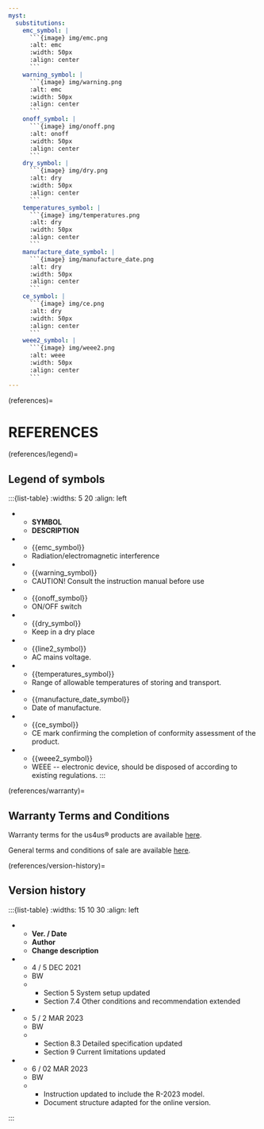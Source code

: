 ```yaml
---
myst:
  substitutions:
    emc_symbol: |
      ```{image} img/emc.png
      :alt: emc
      :width: 50px
      :align: center
      ```
    warning_symbol: |
      ```{image} img/warning.png
      :alt: emc
      :width: 50px
      :align: center
      ```
    onoff_symbol: |
      ```{image} img/onoff.png
      :alt: onoff
      :width: 50px
      :align: center
      ```
    dry_symbol: |
      ```{image} img/dry.png
      :alt: dry
      :width: 50px
      :align: center
      ```
    temperatures_symbol: |
      ```{image} img/temperatures.png
      :alt: dry
      :width: 50px
      :align: center
      ```
    manufacture_date_symbol: |
      ```{image} img/manufacture_date.png
      :alt: dry
      :width: 50px
      :align: center
      ```
    ce_symbol: |
      ```{image} img/ce.png
      :alt: dry
      :width: 50px
      :align: center
      ```
    weee2_symbol: |
      ```{image} img/weee2.png
      :alt: weee
      :width: 50px
      :align: center
      ```
---
```


(references)=
# REFERENCES

(references/legend)=
## Legend of symbols

:::{list-table}
:widths: 5 20
:align: left

* - **SYMBOL**
  - **DESCRIPTION**
* - {{emc_symbol}}
  - Radiation/electromagnetic interference 
* - {{warning_symbol}}   
  - CAUTION! Consult the instruction manual before use
* - {{onoff_symbol}}
  - ON/OFF switch
* - {{dry_symbol}} 
  - Keep in a dry place
* - {{line2_symbol}} 
  - AC mains voltage.    
* - {{temperatures_symbol}} 
  - Range of allowable temperatures of storing and transport. 
* - {{manufacture_date_symbol}}
  - Date of manufacture.
* - {{ce_symbol}} 
  - CE mark confirming the completion of conformity assessment of the product.
* - {{weee2_symbol}}  
  - WEEE -- electronic device, should be disposed of according to existing regulations.
:::

(references/warranty)=
## Warranty Terms and Conditions

Warranty terms for the us4us® products are available [here](https://us4us.eu/assets/us4us-Warranty-RMA-2020-v1.pdf).

General terms and conditions of sale are available [here](https://us4us.eu/assets/us4us-GST-2020-v1.pdf).

(references/version-history)=
## Version history

:::{list-table}
:widths: 15 10 30
:align: left

* - **Ver. / Date**
  - **Author**
  - **Change description**
* - 4 / 5 DEC 2021
  - BW
  - 
    - Section 5 System setup updated 
    - Section 7.4 Other conditions and recommendation extended
* - 5 / 2 MAR 2023
  - BW
  - 
    - Section 8.3 Detailed specification updated
    - Section 9 Current limitations updated
* - 6 / 02 MAR 2023
  - BW
  - 
    - Instruction updated to include the R-2023 model.
    - Document structure adapted for the online version.

:::
